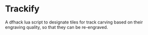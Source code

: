 # Trackify
A dfhack lua script to designate tiles for track carving based on their engraving quality, so that they can be re-engraved.
